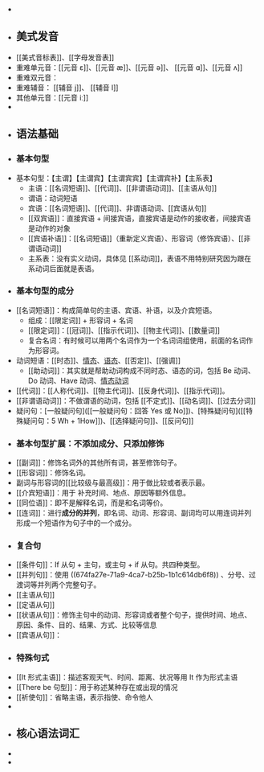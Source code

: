 -
- ## 美式发音
- [[美式音标表]]、[[字母发音表]]
- 重难单元音：[[元音 ɛ]]、[[元音 æ]]、[[元音 ə]]、 [[元音 ɑ]]、[[元音 ʌ]]
- 重难双元音：
- 重难辅音： [[辅音 j]]、 [[辅音 l]]
- 其他单元音：[[元音 iː]]
-
- ## 语法基础
- ### 基本句型
- 基本句型：【主谓】【主谓宾】【主谓宾宾】【主谓宾补】【主系表】
	- 主语：[[名词短语]]、[[代词]]、[[非谓语动词]]、[[主语从句]]
	- 谓语：动词短语
	- 宾语：[[名词短语]]、[[代词]]、非谓语动词、[[宾语从句]]
	- [[双宾语]]：直接宾语 + 间接宾语，直接宾语是动作的接收者，间接宾语是动作的对象
	- [[宾语补语]]：[[名词短语]]（重新定义宾语）、形容词（修饰宾语）、[[非谓语动词]]
	- 主系表：没有实义动词，具体见 [[系动词]]，表语不用特别研究因为跟在系动词后面就是表语。
- ### 基本句型的成分
- [[名词短语]]：构成简单句的主语、宾语、补语，以及介宾短语。
	- 组成：[[限定词]] + 形容词 + 名词
	- [[限定词]]：[[冠词]]、[[指示代词]]、[[物主代词]]、[[数量词]]
	- 复合名词：有时候可以用两个名词作为一个名词词组使用，前面的名词作为形容词。
- 动词短语：[[时态]]、[情态]([[情态动词：表达情绪、态度]])、[语态]([[语态：主动与被动]])、[[否定]]、[[强调]]
	- [[助动词]]：其实就是帮助动词构成不同时态、语态的词，包括 Be 动词、Do 动词、Have 动词、[情态动词]([[情态动词：表达情绪、态度]])
- [[代词]]：[[人称代词]]、[[物主代词]]、[[反身代词]]、[[指示代词]]。
- [[非谓语动词]]：不做谓语的动词，包括 [[不定式]]、[[动名词]]、[[过去分词]]
- 疑问句：[一般疑问句]([[一般疑问句：回答 Yes 或 No]])、[特殊疑问句]([[特殊疑问句：5 Wh + 1How]])、[[选择疑问句]]、[[反问句]]
- ### 基本句型扩展：不添加成分、只添加修饰
- [[副词]]：修饰名词外的其他所有词，甚至修饰句子。
- [[形容词]]：修饰名词。
- 副词与形容词的[[比较级与最高级]]：用于做比较或者表示最。
- [[介宾短语]]：用于 补充时间、地点、原因等额外信息。
- [[同位语]]：即不是解释名词，而是和名词等价。
- [[连词]]：进行**成分的并列**，即名词、动词、形容词、副词均可以用连词并列形成一个短语作为句子中的一个成分。
- ### 复合句
- [[条件句]]：If 从句 + 主句，或主句 + if 从句。共四种类型。
- [[并列句]]：使用 ((674fa27e-71a9-4ca7-b25b-1b1c614db6f8)) 、分号、过渡词等并列两个完整句子。
- [[主语从句]]
- [[定语从句]]
- [[状语从句]]：修饰主句中的动词、形容词或者整个句子，提供时间、地点、原因、条件、目的、结果、方式、比较等信息
- [[宾语从句]]：
- ### 特殊句式
- [[It 形式主语]]：描述客观天气、时间、距离、状况等用 It 作为形式主语
- [[There be 句型]]：用于称述某种存在或出现的情况
- [[祈使句]]：省略主语，表示指使、命令他人
-
- ## 核心语法词汇
-
-